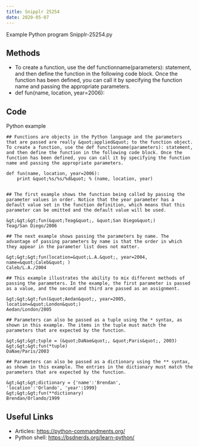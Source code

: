 ```yaml
---
title: Snipplr 25254
date: 2020-05-07
---
```

Example Python program Snipplr-25254.py


## Methods

* To create a function, use the def functionname(parameters): statement, and then define the function in the following code block. Once the function has been defined, you can call it by specifying the function name and passing the appropriate parameters.
* def fun(name, location, year=2006):

## Code

Python example

    ## Functions are objects in the Python language and the parameters that are passed are really &quot;applied&quot; to the function object.
    To create a function, use the def functionname(parameters): statement, and then define the function in the following code block. Once the function has been defined, you can call it by specifying the function name and passing the appropriate parameters.
    
    def fun(name, location, year=2006):
        print &quot;%s/%s/%d&quot; % (name, location, year)
    
    
    ## The first example shows the function being called by passing the parameter values in order. Notice that the year parameter has a default value set in the function definition, which means that this parameter can be omitted and the default value will be used.
    
    &gt;&gt;&gt;fun(&quot;Teag&quot;, &quot;San Diego&quot;)
    Teag/San Diego/2006
    
    ## The next example shows passing the parameters by name. The advantage of passing parameters by name is that the order in which they appear in the parameter list does not matter.
    
    &gt;&gt;&gt;fun(location=&quot;L.A.&quot;, year=2004, name=&quot;Caleb&quot; )
    Caleb/L.A./2004
    
    ## This example illustrates the ability to mix different methods of passing the parameters. In the example, the first parameter is passed as a value, and the second and third are passed as an assignment.
    
    &gt;&gt;&gt;fun(&quot;Aedan&quot;, year=2005, location=&quot;London&quot;)
    Aedan/London/2005
    
    ## Parameters can also be passed as a tuple using the * syntax, as shown in this example. The items in the tuple must match the parameters that are expected by the function.
    
    &gt;&gt;&gt;tuple = (&quot;DaNae&quot;, &quot;Paris&quot;, 2003)
    &gt;&gt;&gt;fun(*tuple)
    DaNae/Paris/2003
    
    ## Parameters can also be passed as a dictionary using the ** syntax, as shown in this example. The entries in the dictionary must match the parameters that are expected by the function.
    
    &gt;&gt;&gt;dictionary = {'name':'Brendan',
    'location':'Orlando', 'year':1999}
    &gt;&gt;&gt;fun(**dictionary)
    Brendan/Orlando/1999

## Useful Links

- Articles: https://python-commandments.org/
- Python shell: https://bsdnerds.org/learn-python/
